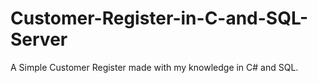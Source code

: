 # Customer-Register-in-C-and-SQL-Server
A Simple Customer Register made with my knowledge in C# and SQL.
